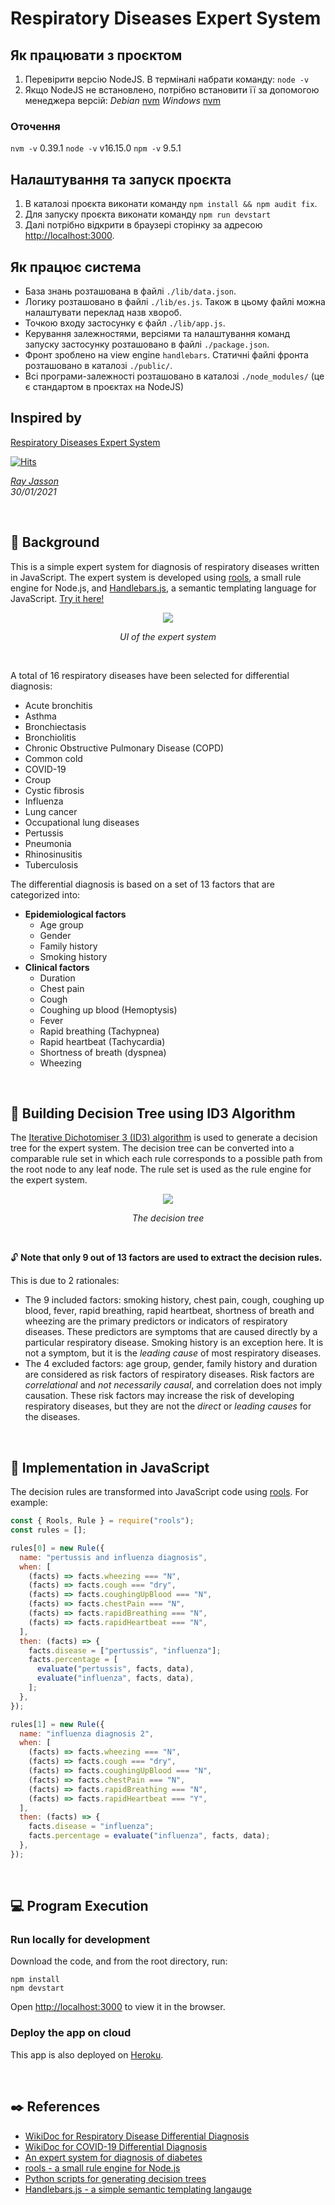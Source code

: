 # Respiratory Diseases Expert System

## Як працювати з проєктом

1. Перевірити версію NodeJS. В терміналі набрати команду: `node -v`
2. Якщо NodeJS не встановлено, потрібно встановити її за допомогою менеджера версій:
   _Debian_ [nvm](https://www.digitalocean.com/community/tutorials/how-to-install-node-js-on-debian-10#installing-node-using-the-node-version-manager)
   _Windows_ [nvm](https://www.digitalocean.com/community/tutorials/how-to-install-node-js-and-create-a-local-development-environment-on-windows#step-1-installing-node-js-using-node-version-manager)

### Оточення

`nvm -v`
0.39.1
`node -v`
v16.15.0
`npm -v`
9.5.1

## Налаштування та запуск проєкта

1. В каталозі проєкта виконати команду `npm install && npm audit fix`.
2. Для запуску проєкта виконати команду `npm run devstart`
3. Далі потрібно відкрити в браузері сторінку за адресою [http://localhost:3000](http://localhost:3000).

## Як працює система

- База знань розташована в файлі `./lib/data.json`.
- Логику розташовано в файлі `./lib/es.js`. Також в цьому файлі можна налаштувати переклад назв хвороб.
- Точкою входу застосунку є файл `./lib/app.js`.
- Керування залежностями, версіями та налаштування команд запуску застосунку розташовано в файлі `./package.json`.
- Фронт зроблено на view engine `handlebars`. Статичні файлі фронта розташовано в каталозі `./public/`.
- Всі програми-залежності розташовано в каталозі `./node_modules/` (це є стандартом в проєктах на NodeJS)

## Inspired by

[Respiratory Diseases Expert System](https://github.com/rayjasson98/Respiratory-Diseases-Expert-System)

[![Hits](https://hits.seeyoufarm.com/api/count/incr/badge.svg?url=https%3A%2F%2Fgithub.com%2Frayjasson98%2FRespiratory-Diseases-Expert-System&count_bg=%2379C83D&title_bg=%23555555&icon=&icon_color=%23E7E7E7&title=hits&edge_flat=false)](https://hits.seeyoufarm.com)

_[Ray Jasson](mailto:haojie.dev@gmail.com)_<br>
_30/01/2021_<br>

<br>

## :notebook: Background

This is a simple expert system for diagnosis of respiratory diseases written in JavaScript. The expert system is developed using [rools](https://github.com/frankthelen/rools), a small rule engine for Node.js, and [Handlebars.js](https://github.com/handlebars-lang/handlebars.js), a semantic templating language for JavaScript. [Try it here!](https://respiratory-diseases-es.herokuapp.com/)

<p align=center><img src="/docs/img/ui.png"></p>
<p align="center"><i>UI of the expert system</i></p>

<br>

A total of 16 respiratory diseases have been selected for differential diagnosis:

- Acute bronchitis
- Asthma
- Bronchiectasis
- Bronchiolitis
- Chronic Obstructive Pulmonary Disease (COPD)
- Common cold
- COVID-19
- Croup
- Cystic fibrosis
- Influenza
- Lung cancer
- Occupational lung diseases
- Pertussis
- Pneumonia
- Rhinosinusitis
- Tuberculosis

The differential diagnosis is based on a set of 13 factors that are categorized into:

- **Epidemiological factors**
  - Age group
  - Gender
  - Family history
  - Smoking history
- **Clinical factors**
  - Duration
  - Chest pain
  - Cough
  - Coughing up blood (Hemoptysis)
  - Fever
  - Rapid breathing (Tachypnea)
  - Rapid heartbeat (Tachycardia)
  - Shortness of breath (dyspnea)
  - Wheezing

<br>

## :evergreen_tree: Building Decision Tree using ID3 Algorithm

The [Iterative Dichotomiser 3 (ID3) algorithm](https://en.wikipedia.org/wiki/ID3_algorithm#:~:text=In%20decision%20tree%20learning%2C%20ID3,and%20natural%20language%20processing%20domains.) is used to generate a decision tree for the expert system. The decision tree can be converted into a comparable rule set in which each rule corresponds to a possible path from the root node to any leaf node. The rule set is used as the rule engine for the expert system.

<p align=center><img src="/docs/img/decision_tree.png"></p>
<p align="center"><i>The decision tree</i></p>

<br>

:unlock: **Note that only 9 out of 13 factors are used to extract the decision rules.**

This is due to 2 rationales:

- The 9 included factors: smoking history, chest pain, cough, coughing up blood, fever, rapid breathing, rapid heartbeat, shortness of breath and wheezing are the primary predictors or indicators of respiratory diseases. These predictors are symptoms that are caused directly by a particular respiratory disease. Smoking history is an exception here. It is not a symptom, but it is the _leading cause_ of most respiratory diseases.
- The 4 excluded factors: age group, gender, family history and duration are considered as risk factors of respiratory diseases. Risk factors are _correlational_ and _not necessarily causal_, and correlation does not imply causation. These risk factors may increase the risk of developing respiratory diseases, but they are not the _direct_ or _leading causes_ for the diseases.

<br>

## :speech_balloon: Implementation in JavaScript

The decision rules are transformed into JavaScript code using [rools](https://github.com/frankthelen/rools). For example:

```javascript
const { Rools, Rule } = require("rools");
const rules = [];

rules[0] = new Rule({
  name: "pertussis and influenza diagnosis",
  when: [
    (facts) => facts.wheezing === "N",
    (facts) => facts.cough === "dry",
    (facts) => facts.coughingUpBlood === "N",
    (facts) => facts.chestPain === "N",
    (facts) => facts.rapidBreathing === "N",
    (facts) => facts.rapidHeartbeat === "N",
  ],
  then: (facts) => {
    facts.disease = ["pertussis", "influenza"];
    facts.percentage = [
      evaluate("pertussis", facts, data),
      evaluate("influenza", facts, data),
    ];
  },
});

rules[1] = new Rule({
  name: "influenza diagnosis 2",
  when: [
    (facts) => facts.wheezing === "N",
    (facts) => facts.cough === "dry",
    (facts) => facts.coughingUpBlood === "N",
    (facts) => facts.chestPain === "N",
    (facts) => facts.rapidBreathing === "N",
    (facts) => facts.rapidHeartbeat === "Y",
  ],
  then: (facts) => {
    facts.disease = "influenza";
    facts.percentage = evaluate("influenza", facts, data);
  },
});
```

<br>

## :computer: Program Execution

### **Run locally for development**

Download the code, and from the root directory, run:

```
npm install
npm devstart
```

Open [http://localhost:3000](http://localhost:3000) to view it in the browser.

### **Deploy the app on cloud**

This app is also deployed on [Heroku](https://www.heroku.com/).

<br>

## :black_nib: References

- [WikiDoc for Respiratory Disease Differential Diagnosis](https://www.wikidoc.org/index.php/Respiratory_disease_differential_diagnosis)
- [WikiDoc for COVID-19 Differential Diagnosis](https://www.wikidoc.org/index.php/COVID-19_differential_diagnosis)
- [An expert system for diagnosis of diabetes](https://github.com/ZenHuzaini/node-js-expert-system-diabetes)
- [rools - a small rule engine for Node.js](https://github.com/frankthelen/rools)
- [Python scripts for generating decision trees](https://github.com/Erikfather/Decision_tree-python)
- [Handlebars.js - a simple semantic templating langauge](https://github.com/handlebars-lang/handlebars.js)
